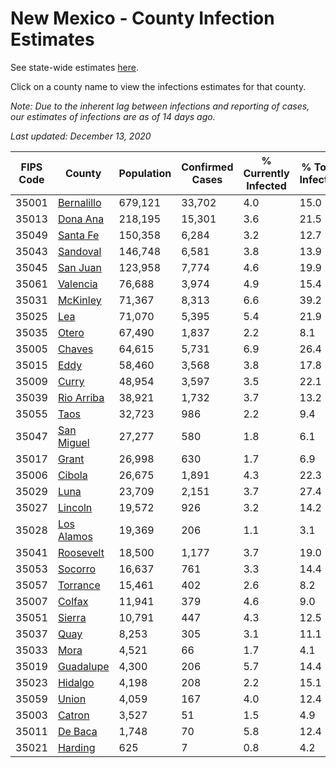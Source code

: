 # New Mexico - County Infection Estimates

See state-wide estimates [here](/infections/us-nm).

Click on a county name to view the infections estimates for that county.

*Note: Due to the inherent lag between infections and reporting of cases, our estimates of infections are as of 14 days ago.*

*Last updated: December 13, 2020*

|   FIPS Code |                   County |   Population |   Confirmed Cases |   % Currently Infected |   % Total Infected |
|-------------|--------------------------|--------------|-------------------|------------------------|--------------------|
|       35001 | [Bernalillo](bernalillo) |      679,121 |            33,702 |                    4.0 |               15.0 |
|       35013 |     [Dona Ana](dona-ana) |      218,195 |            15,301 |                    3.6 |               21.5 |
|       35049 |     [Santa Fe](santa-fe) |      150,358 |             6,284 |                    3.2 |               12.7 |
|       35043 |     [Sandoval](sandoval) |      146,748 |             6,581 |                    3.8 |               13.9 |
|       35045 |     [San Juan](san-juan) |      123,958 |             7,774 |                    4.6 |               19.9 |
|       35061 |     [Valencia](valencia) |       76,688 |             3,974 |                    4.9 |               15.4 |
|       35031 |     [McKinley](mckinley) |       71,367 |             8,313 |                    6.6 |               39.2 |
|       35025 |               [Lea](lea) |       71,070 |             5,395 |                    5.4 |               21.9 |
|       35035 |           [Otero](otero) |       67,490 |             1,837 |                    2.2 |                8.1 |
|       35005 |         [Chaves](chaves) |       64,615 |             5,731 |                    6.9 |               26.4 |
|       35015 |             [Eddy](eddy) |       58,460 |             3,568 |                    3.8 |               17.8 |
|       35009 |           [Curry](curry) |       48,954 |             3,597 |                    3.5 |               22.1 |
|       35039 | [Rio Arriba](rio-arriba) |       38,921 |             1,732 |                    3.7 |               13.2 |
|       35055 |             [Taos](taos) |       32,723 |               986 |                    2.2 |                9.4 |
|       35047 | [San Miguel](san-miguel) |       27,277 |               580 |                    1.8 |                6.1 |
|       35017 |           [Grant](grant) |       26,998 |               630 |                    1.7 |                6.9 |
|       35006 |         [Cibola](cibola) |       26,675 |             1,891 |                    4.3 |               22.3 |
|       35029 |             [Luna](luna) |       23,709 |             2,151 |                    3.7 |               27.4 |
|       35027 |       [Lincoln](lincoln) |       19,572 |               926 |                    3.2 |               14.2 |
|       35028 | [Los Alamos](los-alamos) |       19,369 |               206 |                    1.1 |                3.1 |
|       35041 |   [Roosevelt](roosevelt) |       18,500 |             1,177 |                    3.7 |               19.0 |
|       35053 |       [Socorro](socorro) |       16,637 |               761 |                    3.3 |               14.4 |
|       35057 |     [Torrance](torrance) |       15,461 |               402 |                    2.6 |                8.2 |
|       35007 |         [Colfax](colfax) |       11,941 |               379 |                    4.6 |                9.0 |
|       35051 |         [Sierra](sierra) |       10,791 |               447 |                    4.3 |               12.5 |
|       35037 |             [Quay](quay) |        8,253 |               305 |                    3.1 |               11.1 |
|       35033 |             [Mora](mora) |        4,521 |                66 |                    1.7 |                4.1 |
|       35019 |   [Guadalupe](guadalupe) |        4,300 |               206 |                    5.7 |               14.4 |
|       35023 |       [Hidalgo](hidalgo) |        4,198 |               208 |                    2.2 |               15.1 |
|       35059 |           [Union](union) |        4,059 |               167 |                    4.0 |               12.4 |
|       35003 |         [Catron](catron) |        3,527 |                51 |                    1.5 |                4.9 |
|       35011 |       [De Baca](de-baca) |        1,748 |                70 |                    5.8 |               12.4 |
|       35021 |       [Harding](harding) |          625 |                 7 |                    0.8 |                4.2 |